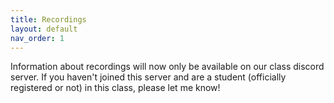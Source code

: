 ```yaml
---
title: Recordings
layout: default
nav_order: 1
---
```


Information about recordings will now only be available on our class discord server.
If you haven't joined this server and are a student (officially registered or not) in this class, please let me know!